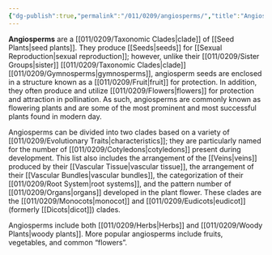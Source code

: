 ```yaml
---
{"dg-publish":true,"permalink":"/011/0209/angiosperms/","title":"Angiosperms","tags":["BIOL412","BIOL320"],"created":"2024-10-03T22:32:17.000-07:00","updated":"2025-01-24T10:31:04.184-08:00"}
---
```


**Angiosperms** are a [[011/0209/Taxonomic Clades\|clade]] of [[Seed Plants\|seed plants]]. They produce [[Seeds\|seeds]] for [[Sexual Reproduction\|sexual reproduction]]; however, unlike their [[011/0209/Sister Groups\|sister]] [[011/0209/Taxonomic Clades\|clade]] [[011/0209/Gymnosperms\|gymnosperms]], angiosperm seeds are enclosed in a structure known as a [[011/0209/Fruit\|fruit]] for protection. In addition, they often produce and utilize [[011/0209/Flowers\|flowers]] for protection and attraction in pollination. As such, angiosperms are commonly known as flowering plants and are some of the most prominent and most successful plants found in modern day.

Angiosperms can be divided into two clades based on a variety of [[011/0209/Evolutionary Traits\|characteristics]]; they are particularly named for the number of [[011/0209/Cotyledons\|cotyledons]] present during development. This list also includes the arrangement of the [[Veins\|veins]] produced by their [[Vascular Tissue\|vascular tissue]], the arrangement of their [[Vascular Bundles\|vascular bundles]], the categorization of their [[011/0209/Root System\|root systems]], and the pattern number of [[011/0209/Organs\|organs]] developed in the plant flower. These clades are the [[011/0209/Monocots\|monocot]] and [[011/0209/Eudicots\|eudicot]] (formerly [[Dicots\|dicot]]) clades.

Angiosperms include both [[011/0209/Herbs\|Herbs]] and [[011/0209/Woody Plants\|woody plants]]. More popular angiosperms include fruits, vegetables, and common “flowers”.